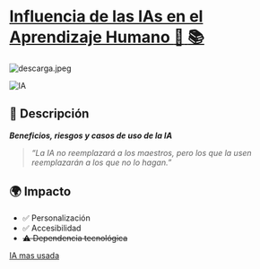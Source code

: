 


# <ins>Influencia de las IAs en el Aprendizaje Humano :robot: :books:<ins>
![descarga.jpeg](descarga.jpeg)

![IA](https://img.shields.io/badge/IA-Aprendizaje-blueviolet)  

## :book: Descripción  
***Beneficios, riesgos y casos de uso de la IA***
> *“La IA no reemplazará a los maestros, pero los que la usen reemplazarán a los que no lo hagan.”*  

## :earth_africa: Impacto  

- :white_check_mark: Personalización  
- :white_check_mark: Accesibilidad  
- ~~:warning: Dependencia tecnológica~~ 

[IA mas usada](https://chatgpt.com)
